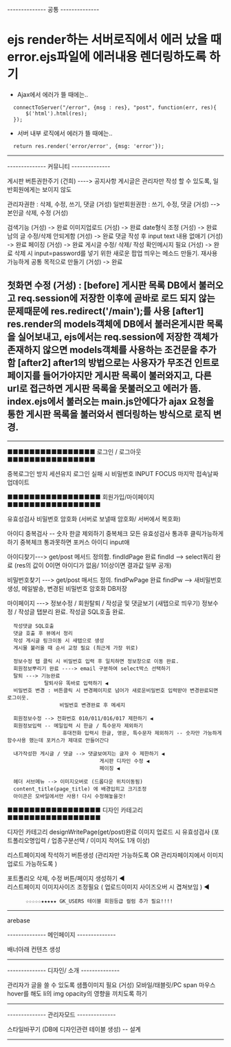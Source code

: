 
-------------- 공통 -------------- 
# ejs render하는 서버로직에서 에러 났을 때 error.ejs파일에 에러내용 렌더링하도록 하기

- Ajax에서 에러가 뜰 때에는..
```
  connectToServer("/error", {msg : res}, "post", function(err, res){
      $('html').html(res);
  });
```

- 서버 내부 로직에서 에러가 뜰 때에는..
```
  return res.render('error/error', {msg: 'error'});
```
-------------------------------------


-------------- 커뮤니티 -------------- 

게시판 버튼권한주기 (건희) ----> 공지사항 게시글은 관리자만 작성 할 수 있도록, 일반회원에게는 보이지 않도

관리자권한 : 삭제, 수정, 쓰기, 댓글 (거성)
일반회원권한 :  쓰기, 수정, 댓글 (거성)
  --> 본인글 삭제, 수정 (거성)

검색기능 (거성) -> 완료
이미지업로드 (거성) -> 완료
date형식 조정 (거성) -> 완료
남의 글 수정/삭제 안되게함 (거성) -> 완료
댓글 작성 후 input text 내용 없애기 (거성) -> 완료
페이징 (거성) -> 완료
게시글 수정/ 삭제/ 작성 확인메시지 필요 (거성) -> 완료
  삭제 시 input=password를 넣기 위한 새로운 팝업 띄우는 메소드 만들기. 재사용 가능하게 공통 목적으로 만들기 (거성) -> 완료
    

첫화면 수정 (거성) :
[before] 게시판 목록 DB에서 불러오고 req.session에 저장한 이후에 곧바로 로드 되지 않는 문제때문에 res.redirect('/main');를 사용
[after1] res.render의 models객체에 DB에서 불러온게시판 목록을 실어보내고, ejs에서는 req.session에 저장한 객체가 존재하지 않으면 models객체를 사용하는 조건문을 추가함
[after2] after1의 방법으로는 사용자가 무조건 인트로 페이지를 들어가야지만 게시판 목록이 불러와지고, 다른 url로 접근하면 게시판 목록을 못불러오고 에러가 뜸.
index.ejs에서 불러오는 main.js안에다가 ajax 요청을 통한 게시판 목록을 불러와서 렌더링하는 방식으로 로직 변경.
-------------------------------------




---------------------------------------- 


■■■■■■■■■■■■■■■■
로그인 / 로그아웃
■■■■■■■■■■■■■■■■

중복로그인 방지
세션유지
로그인 실패 시 비밀번호 INPUT FOCUS
마지막 접속날짜 업데이트


■■■■■■■■■■■■■■■■■
회원가입/마이페이지
■■■■■■■■■■■■■■■■■

유효성검사
비밀번호 암호화 (서버로 보낼때 암호화/ 서버에서 복호화)

아이디 중복검사 -- 숫자 한글 제외하기 
                  중복체크 모든 유효성검사 통과후 클릭가능하게 하기 
                  중복체크 통과못하면 포커스 아이디 input애 

아이디찾기---> get/post 메서드 정의함.
              findIdPage 완료
              findId --> select쿼리 완료 (res의 값이 0이면 아이디가 없음/ 1이상이면 결과값 일부 공개)
  
비밀번호찾기 ---> get/post 매서드 정의.
                 findPwPage 완료
                 findPw --> 새비밀번호 생성, 메일발송, 변경된 비밀번호 암호화 DB저장

마이페이지 ---> 정보수정 / 회원탈퇴 / 작성글 및 댓글보기 (새탭으로 띄우기)
               정보수정 / 작성글 탭분리 완료.
                작성글 SQL호출 완료.
      
      작성댓글 SQL호출 
      댓글 호출 후 뷰에서 정리 
      작성 게시글 링크이동 시 새탭으로 생성 
      게시물 불러올 때 순서 교정 필요 (최근게 가장 위로) 
      
      정보수정 탭 클릭 시 비밀번호 입력 후 일치하면 정보창으로 이동 완료.
      회원정보뿌리기 완료 ----> email 구분하여 select박스 선택하기  
      탈퇴 ---> 기능완료
                탈퇴사유 똑바로 입력하기 ◀
      비밀번호 변경 : 버튼클릭 시 변경페이지로 넘어가 새로운비밀번호 입력받아 변경완료되면 로그이웃.
                     비밀번호 변경완료 후 메세지 

      회원정보수정 --> 전화번호 010/011/016/017 제한하기 ◀
      회원정보입력 -- 메일입력 시 한글 / 특수문자 제외하기 
                      휴대전화 입력시 한글, 영문, 특수문자 제외하기 -- 숫자만 가능하게 함수사용 했는데 포커스가 제대로 안들어간다

      내가작성한 게시글 / 댓글 --> 댓글보여지는 글자 수 제한하기 ◀
                                  게시판 디자인 수정 ◀
                                  페이징 ◀

      헤더 서브메뉴 --> 이미지오버로 (드롭다운 위치이동됨)
      content_title(page_title) 에 배경입히고 크기조정
      아이콘은 모바일에서만 사용! 다시 수정해놓을것! 


■■■■■■■■■■■■■■■■■
 디자인 카테고리
■■■■■■■■■■■■■■■■■

디자인 카테고리 designWritePage(get/post)완료 
이미지 업로드 시 유효성검사 (포트폴리오명입력 / 업종구분선택 / 이미지 적어도 1개 이상)

리스트페이지에 작석하기 버튼생성 
(관리자만 가능하도록  OR  관리자페이지에서 이미지 업로드 가능하도록 ) 

포트폴리오 삭제, 수정 버튼/페이지 생성하기 ◀   
리스트페이지 이미지사이즈 조정필요 ( 업로드이미지 사이즈오버 시 겹쳐보임 ) ◀   

          ☆☆☆☆☆★★★★★ GK_USERS 테이블 회원등급 컬럼 추가 필요!!!!

  
-------------------------------------




arebase

-------------- 메인페이지 -------------- 

배너아래 컨텐츠 생성

--------------------------------------





-------------- 디자인/ 소개 --------------

관리자가 글을 쓸 수 있도록
샘플이미지 필요 (거성)
모바일/태블릿/PC span 마우스 hover를 해도 li의 img opacity의 영향을 끼치도록 하기

----------------------------------------




-------------- 관리자모드 -------------- 

스타일바꾸기 (DB에 디자인관련 테이블 생성) -- 설계


--------------------------------------
  





